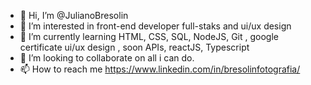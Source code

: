 - 👋 Hi, I’m @JulianoBresolin
- 👀 I’m interested in front-end developer full-staks and ui/ux design
- 🌱 I’m currently learning HTML, CSS, SQL, NodeJS, Git , google certificate ui/ux design , soon APIs, reactJS, Typescript
- 💞️ I’m looking to collaborate on all i can do.
- 📫 How to reach me https://www.linkedin.com/in/bresolinfotografia/

<!---
JulianoBresolin/JulianoBresolin is a ✨ special ✨ repository because its `README.md` (this file) appears on your GitHub profile.
You can click the Preview link to take a look at your changes.
--->
